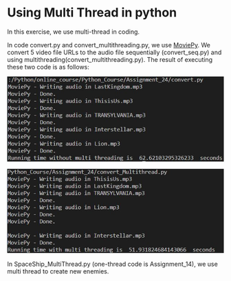 # Using Multi Thread in python
    
In this exercise, we use multi-thread in coding.

In code convert.py and convert_multithreading.py, we use [MoviePy](https://zulko.github.io/moviepy/getting_started/videoclips.html).
We convert 5 video file URLs to the audio file sequentially (convert_seq.py) and using multithreading(convert_multithreading.py).
The result of executing these two code is as follows:

![screenshot](convert_seq.JPG)

![screenshot](convert_multithread.JPG)

In SpaceShip_MultiThread.py (one-thread code is Assignment_14), we use multi thread to create new enemies.